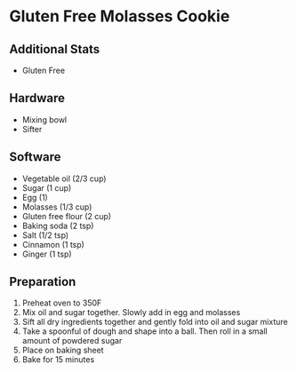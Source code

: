 # Gluten Free Molasses Cookie

## Additional Stats

* Gluten Free

## Hardware

* Mixing bowl
* Sifter

## Software

* Vegetable oil (2/3 cup)
* Sugar (1 cup)
* Egg (1)
* Molasses (1/3 cup)
* Gluten free flour (2 cup)
* Baking soda (2 tsp)
* Salt (1/2 tsp)
* Cinnamon (1 tsp)
* Ginger (1 tsp)

## Preparation

1. Preheat oven to 350F
2. Mix oil and sugar together.  Slowly add in egg and molasses
3. Sift all dry ingredients together and gently fold into oil and sugar mixture
4. Take a spoonful of dough and shape into a ball. Then roll in a small amount of powdered sugar
5. Place on baking sheet
6. Bake for 15 minutes